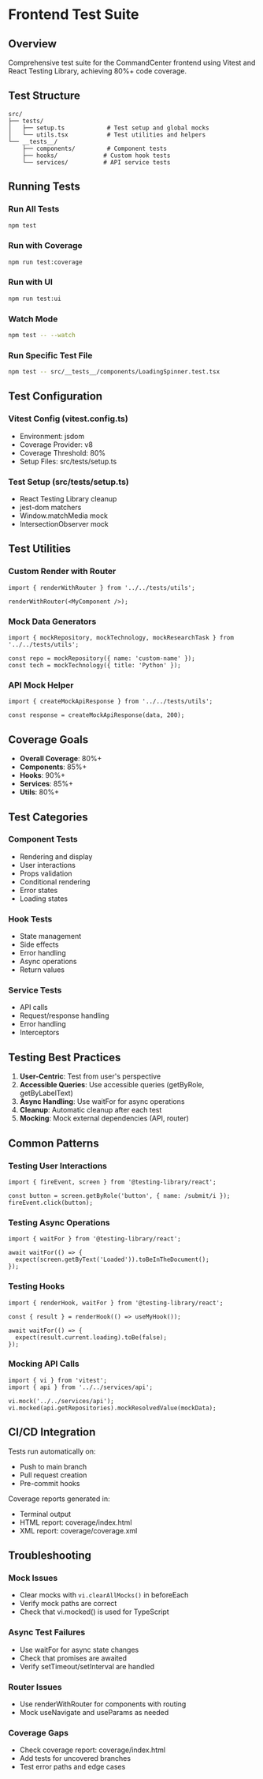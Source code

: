 # Frontend Test Suite

## Overview

Comprehensive test suite for the CommandCenter frontend using Vitest and React Testing Library, achieving 80%+ code coverage.

## Test Structure

```
src/
├── tests/
│   ├── setup.ts            # Test setup and global mocks
│   └── utils.tsx           # Test utilities and helpers
└── __tests__/
    ├── components/         # Component tests
    ├── hooks/             # Custom hook tests
    └── services/          # API service tests
```

## Running Tests

### Run All Tests
```bash
npm test
```

### Run with Coverage
```bash
npm run test:coverage
```

### Run with UI
```bash
npm run test:ui
```

### Watch Mode
```bash
npm test -- --watch
```

### Run Specific Test File
```bash
npm test -- src/__tests__/components/LoadingSpinner.test.tsx
```

## Test Configuration

### Vitest Config (vitest.config.ts)
- Environment: jsdom
- Coverage Provider: v8
- Coverage Threshold: 80%
- Setup Files: src/tests/setup.ts

### Test Setup (src/tests/setup.ts)
- React Testing Library cleanup
- jest-dom matchers
- Window.matchMedia mock
- IntersectionObserver mock

## Test Utilities

### Custom Render with Router
```tsx
import { renderWithRouter } from '../../tests/utils';

renderWithRouter(<MyComponent />);
```

### Mock Data Generators
```tsx
import { mockRepository, mockTechnology, mockResearchTask } from '../../tests/utils';

const repo = mockRepository({ name: 'custom-name' });
const tech = mockTechnology({ title: 'Python' });
```

### API Mock Helper
```tsx
import { createMockApiResponse } from '../../tests/utils';

const response = createMockApiResponse(data, 200);
```

## Coverage Goals

- **Overall Coverage**: 80%+
- **Components**: 85%+
- **Hooks**: 90%+
- **Services**: 85%+
- **Utils**: 80%+

## Test Categories

### Component Tests
- Rendering and display
- User interactions
- Props validation
- Conditional rendering
- Error states
- Loading states

### Hook Tests
- State management
- Side effects
- Error handling
- Async operations
- Return values

### Service Tests
- API calls
- Request/response handling
- Error handling
- Interceptors

## Testing Best Practices

1. **User-Centric**: Test from user's perspective
2. **Accessible Queries**: Use accessible queries (getByRole, getByLabelText)
3. **Async Handling**: Use waitFor for async operations
4. **Cleanup**: Automatic cleanup after each test
5. **Mocking**: Mock external dependencies (API, router)

## Common Patterns

### Testing User Interactions
```tsx
import { fireEvent, screen } from '@testing-library/react';

const button = screen.getByRole('button', { name: /submit/i });
fireEvent.click(button);
```

### Testing Async Operations
```tsx
import { waitFor } from '@testing-library/react';

await waitFor(() => {
  expect(screen.getByText('Loaded')).toBeInTheDocument();
});
```

### Testing Hooks
```tsx
import { renderHook, waitFor } from '@testing-library/react';

const { result } = renderHook(() => useMyHook());

await waitFor(() => {
  expect(result.current.loading).toBe(false);
});
```

### Mocking API Calls
```tsx
import { vi } from 'vitest';
import { api } from '../../services/api';

vi.mock('../../services/api');
vi.mocked(api.getRepositories).mockResolvedValue(mockData);
```

## CI/CD Integration

Tests run automatically on:
- Push to main branch
- Pull request creation
- Pre-commit hooks

Coverage reports generated in:
- Terminal output
- HTML report: coverage/index.html
- XML report: coverage/coverage.xml

## Troubleshooting

### Mock Issues
- Clear mocks with `vi.clearAllMocks()` in beforeEach
- Verify mock paths are correct
- Check that vi.mocked() is used for TypeScript

### Async Test Failures
- Use waitFor for async state changes
- Check that promises are awaited
- Verify setTimeout/setInterval are handled

### Router Issues
- Use renderWithRouter for components with routing
- Mock useNavigate and useParams as needed

### Coverage Gaps
- Check coverage report: coverage/index.html
- Add tests for uncovered branches
- Test error paths and edge cases
